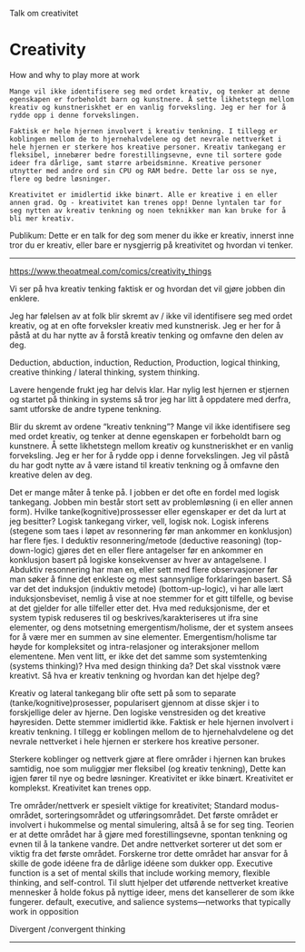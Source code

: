 Talk om creativitet

# Creativity

How and why to play more at work

```
Mange vil ikke identifisere seg med ordet kreativ, og tenker at denne egenskapen er forbeholdt barn og kunstnere. Å sette likhetstegn mellom kreativ og kunstneriskhet er en vanlig forveksling. Jeg er her for å rydde opp i denne forvekslingen.

Faktisk er hele hjernen involvert i kreativ tenkning. I tillegg er koblingen mellom de to hjernehalvdelene og det nevrale nettverket i hele hjernen er sterkere hos kreative personer. Kreativ tankegang er fleksibel, innebærer bedre forestillingsevne, evne til sortere gode ideer fra dårlige, samt større arbeidsminne. Kreative personer utnytter med andre ord sin CPU og RAM bedre. Dette lar oss se nye, flere og bedre løsninger.

Kreativitet er imidlertid ikke binært. Alle er kreative i en eller annen grad. Og - kreativitet kan trenes opp! Denne lyntalen tar for seg nytten av kreativ tenkning og noen teknikker man kan bruke for å bli mer kreativ.

```

Publikum: Dette er en talk for deg som mener du ikke er kreativ, innerst inne tror du er kreativ, eller bare er nysgjerrig på kreativitet og hvordan vi tenker.

---

https://www.theoatmeal.com/comics/creativity_things

Vi ser på hva kreativ tenking faktisk er og hvordan det vil gjøre jobben din enklere.

Jeg har følelsen av at folk blir skremt av / ikke vil identifisere seg med ordet kreativ, og at en ofte forveksler kreativ med kunstnerisk. Jeg er her for å påstå at du har nytte av å forstå kreativ tenking og omfavne den delen av deg.

Deduction, abduction, induction, Reduction, Production, logical thinking, creative thinking / lateral thinking, system thinking.

Lavere hengende frukt jeg har delvis klar. Har nylig lest hjernen er stjernen og startet på thinking in systems så tror jeg har litt å oppdatere med derfra, samt utforske de andre typene tenkning.

Blir du skremt av ordene “kreativ tenkning”? Mange vil ikke identifisere seg med ordet kreativ, og tenker at denne egenskapen er forbeholdt barn og kunstnere. Å sette likhetstegn mellom kreativ og kunstneriskhet er en vanlig forveksling. Jeg er her for å rydde opp i denne forvekslingen. Jeg vil påstå du har godt nytte av å være istand til kreativ tenkning og å omfavne den kreative delen av deg.

Det er mange måter å tenke på. I jobben er det ofte en fordel med logisk tankegang.
Jobben min består stort sett av problemløsning (i en eller annen form). Hvilke tanke(kognitive)prossesser eller egenskaper er det da lurt at jeg besitter? Logisk tankegang virker, vell, logisk nok. Logisk inferens (stegene som taes i løpet av resonnering før man ankommer en konklusjon) har flere fjes. I deduktiv resonnering/metode (deductive reasoning) (top-down-logic) gjøres det en eller flere antagelser før en ankommer en konklusjon basert på logiske konsekvenser av hver av antagelsene. I Abduktiv resonnering har man en, eller sett med flere observasjoner før man søker å finne det enkleste og mest sannsynlige forklaringen basert. Så var det det induksjon (induktiv metode) (bottom-up-logic), vi har alle lært induksjonsbeviset, nemlig å vise at noe stemmer for et gitt tilfelle, og bevise at det gjelder for alle tilfeller etter det. Hva med reduksjonisme, der et system typisk reduseres til og beskrives/karakteriseres ut ifra sine elementer, og dens motsetning emergentism/holisme, der et system ansees for å være mer en summen av sine elementer. Emergentism/holisme tar høyde for kompleksitet og intra-relasjoner og interaksjoner mellom elementene. Men vent litt, er ikke det det samme som systemtenking (systems thinking)? Hva med design thinking da? Det skal visstnok være kreativt. Så hva er kreativ tenkning og hvordan kan det hjelpe deg?

Kreativ og lateral tankegang blir ofte sett på som to separate (tanke/kognitive)prosesser, popularisert gjennom at disse skjer i to forskjellige deler av hjerne. Den logiske venstresiden og det kreative høyresiden. Dette stemmer imidlertid ikke. Faktisk er hele hjernen involvert i kreativ tenkning. I tillegg er koblingen mellom de to hjernehalvdelene og det nevrale nettverket i hele hjernen er sterkere hos kreative personer.

Sterkere koblinger og nettverk gjøre at flere områder i hjernen kan brukes samtidig, noe som muliggjør mer fleksibel (og kreativ tenkning),
Dette kan igjen fører til nye og bedre løsninger.
Kreativitet er ikke binært. Kreativitet er komplekst. Kreativitet kan trenes opp.

Tre områder/nettverk er spesielt viktige for kreativitet; Standard modus-området, sorteringsområdet og utføringsområdet.
Det første området er involvert i hukommelse og mental simulering, altså å se for seg ting. Teorien er at dette området har å gjøre med forestillingsevne, spontan tenkning og evnen til å la tankene vandre.
Det andre nettverket sorterer ut det som er viktig fra det første området. Forskerne tror dette området har ansvar for å skille de gode idéene fra de dårlige idéene som dukker opp. Executive function is a set of mental skills that include working memory, flexible thinking, and self-control.
Til slutt hjelper det utførende nettverket kreative mennesker å holde fokus på nyttige ideer, mens det kansellerer de som ikke fungerer.
default, executive, and salience systems—networks that typically work in opposition

Divergent /convergent thinking

---
